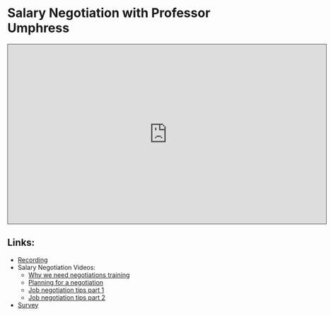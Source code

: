 # Salary Negotiation with Professor Umphress

<iframe src="https://adaacademy.hosted.panopto.com/Panopto/Pages/Embed.aspx?id=056c9d16-167f-4866-aeb9-ad4a01610037&autoplay=false&offerviewer=true&showtitle=true&showbrand=false&start=0&interactivity=all" height="405" width="720" style="border: 1px solid #464646;" allowfullscreen allow="autoplay"></iframe>

## Links: 
- [Recording](https://adaacademy.hosted.panopto.com/Panopto/Pages/Viewer.aspx?id=056c9d16-167f-4866-aeb9-ad4a01610037)
- Salary Negotiation Videos: 
  - [Why we need negotiations training](https://player.mediaamp.io/p/U8-EDC/7xghIAXCClvt/select/media/ZpcYXJ8n_d53)
  - [Planning for a negotiation](https://player.mediaamp.io/p/U8-EDC/7xghIAXCClvt/select/media/CAZ9zvkz65Wm)
  - [Job negotiation tips part 1](https://player.mediaamp.io/p/U8-EDC/7xghIAXCClvt/select/media/CzHmcOmA3Ms_)
  - [Job negotiation tips part 2](https://player.mediaamp.io/p/U8-EDC/7xghIAXCClvt/select/media/f6Lyun6_WT98)
- [Survey](https://docs.google.com/forms/d/e/1FAIpQLSdotgmAfXObsn0EisYGWm_n864-An6DCcFXHGJCe8qJKuMsGQ/viewform?usp=sf_link)
